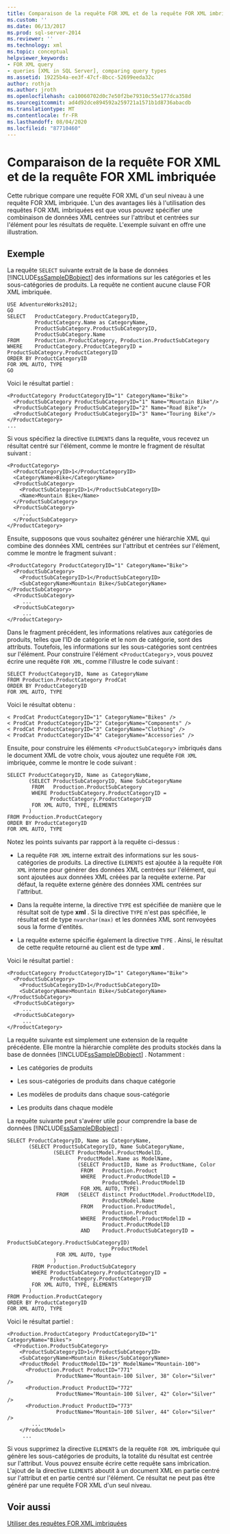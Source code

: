 ```yaml
---
title: Comparaison de la requête FOR XML et de la requête FOR XML imbriquée | Microsoft Docs
ms.custom: ''
ms.date: 06/13/2017
ms.prod: sql-server-2014
ms.reviewer: ''
ms.technology: xml
ms.topic: conceptual
helpviewer_keywords:
- FOR XML query
- queries [XML in SQL Server], comparing query types
ms.assetid: 19225b4a-ee3f-47cf-8bcc-52699eeda32c
author: rothja
ms.author: jroth
ms.openlocfilehash: ca10060702d0c7e50f2be79310c55e177dca358d
ms.sourcegitcommit: ad4d92dce894592a259721a1571b1d8736abacdb
ms.translationtype: MT
ms.contentlocale: fr-FR
ms.lasthandoff: 08/04/2020
ms.locfileid: "87710460"
---
```

# <a name="for-xml-query-compared-to-nested-for-xml-query"></a>Comparaison de la requête FOR XML et de la requête FOR XML imbriquée
  Cette rubrique compare une requête FOR XML d'un seul niveau à une requête FOR XML imbriquée. L'un des avantages liés à l'utilisation des requêtes FOR XML imbriquées est que vous pouvez spécifier une combinaison de données XML centrées sur l'attribut et centrées sur l'élément pour les résultats de requête. L'exemple suivant en offre une illustration.  
  
## <a name="example"></a>Exemple  
 La requête `SELECT` suivante extrait de la base de données [!INCLUDE[ssSampleDBobject](../../includes/sssampledbobject-md.md)] des informations sur les catégories et les sous-catégories de produits. La requête ne contient aucune clause FOR XML imbriquée.  
  
```  
USE AdventureWorks2012;  
GO  
SELECT   ProductCategory.ProductCategoryID,   
         ProductCategory.Name as CategoryName,  
         ProductSubCategory.ProductSubCategoryID,   
         ProductSubCategory.Name  
FROM     Production.ProductCategory, Production.ProductSubCategory  
WHERE    ProductCategory.ProductCategoryID = ProductSubCategory.ProductCategoryID  
ORDER BY ProductCategoryID  
FOR XML AUTO, TYPE  
GO  
```  
  
 Voici le résultat partiel :  
  
```  
<ProductCategory ProductCategoryID="1" CategoryName="Bike">  
  <ProductSubCategory ProductSubCategoryID="1" Name="Mountain Bike"/>  
  <ProductSubCategory ProductSubCategoryID="2" Name="Road Bike"/>  
  <ProductSubCategory ProductSubCategoryID="3" Name="Touring Bike"/>  
</ProductCategory>  
...  
```  
  
 Si vous spécifiez la directive `ELEMENTS` dans la requête, vous recevez un résultat centré sur l'élément, comme le montre le fragment de résultat suivant :  
  
```  
<ProductCategory>  
  <ProductCategoryID>1</ProductCategoryID>  
  <CategoryName>Bike</CategoryName>  
  <ProductSubCategory>  
    <ProductSubCategoryID>1</ProductSubCategoryID>  
    <Name>Mountain Bike</Name>  
  </ProductSubCategory>  
  <ProductSubCategory>  
     ...  
  </ProductSubCategory>  
</ProductCategory>  
```  
  
 Ensuite, supposons que vous souhaitez générer une hiérarchie XML qui combine des données XML centrées sur l'attribut et centrées sur l'élément, comme le montre le fragment suivant :  
  
```  
<ProductCategory ProductCategoryID="1" CategoryName="Bike">  
  <ProductSubCategory>  
    <ProductSubCategoryID>1</ProductSubCategoryID>  
    <SubCategoryName>Mountain Bike</SubCategoryName></ProductSubCategory>  
  <ProductSubCategory>  
     ...  
  <ProductSubCategory>  
     ...  
</ProductCategory>  
```  
  
 Dans le fragment précédent, les informations relatives aux catégories de produits, telles que l'ID de catégorie et le nom de catégorie, sont des attributs. Toutefois, les informations sur les sous-catégories sont centrées sur l'élément. Pour construire l'élément <`ProductCategory`>, vous pouvez écrire une requête `FOR XML`, comme l'illustre le code suivant :  
  
```  
SELECT ProductCategoryID, Name as CategoryName  
FROM Production.ProductCategory ProdCat  
ORDER BY ProductCategoryID  
FOR XML AUTO, TYPE  
```  
  
 Voici le résultat obtenu :  
  
```  
< ProdCat ProductCategoryID="1" CategoryName="Bikes" />  
< ProdCat ProductCategoryID="2" CategoryName="Components" />  
< ProdCat ProductCategoryID="3" CategoryName="Clothing" />  
< ProdCat ProductCategoryID="4" CategoryName="Accessories" />  
```  
  
 Ensuite, pour construire les éléments <`ProductSubCategory`> imbriqués dans le document XML de votre choix, vous ajoutez une requête `FOR XML` imbriquée, comme le montre le code suivant :  
  
```  
SELECT ProductCategoryID, Name as CategoryName,  
       (SELECT ProductSubCategoryID, Name SubCategoryName  
        FROM   Production.ProductSubCategory  
        WHERE ProductSubCategory.ProductCategoryID =   
              ProductCategory.ProductCategoryID  
        FOR XML AUTO, TYPE, ELEMENTS  
       )  
FROM Production.ProductCategory  
ORDER BY ProductCategoryID  
FOR XML AUTO, TYPE  
```  
  
 Notez les points suivants par rapport à la requête ci-dessus :  
  
-   La requête `FOR XML` interne extrait des informations sur les sous-catégories de produits. La directive `ELEMENTS` est ajoutée à la requête `FOR XML` interne pour générer des données XML centrées sur l'élément, qui sont ajoutées aux données XML créées par la requête externe. Par défaut, la requête externe génère des données XML centrées sur l'attribut.  
  
-   Dans la requête interne, la directive `TYPE` est spécifiée de manière que le résultat soit de type **xml** . Si la directive `TYPE` n'est pas spécifiée, le résultat est de type `nvarchar(max)` et les données XML sont renvoyées sous la forme d'entités.  
  
-   La requête externe spécifie également la directive `TYPE` . Ainsi, le résultat de cette requête retourné au client est de type **xml** .  
  
 Voici le résultat partiel :  
  
```  
<ProductCategory ProductCategoryID="1" CategoryName="Bike">  
  <ProductSubCategory>  
    <ProductSubCategoryID>1</ProductSubCategoryID>  
    <SubCategoryName>Mountain Bike</SubCategoryName></ProductSubCategory>  
  <ProductSubCategory>  
     ...  
  <ProductSubCategory>  
     ...  
</ProductCategory>  
```  
  
 La requête suivante est simplement une extension de la requête précédente. Elle montre la hiérarchie complète des produits stockés dans la base de données [!INCLUDE[ssSampleDBobject](../../includes/sssampledbobject-md.md)] . Notamment :  
  
-   Les catégories de produits  
  
-   Les sous-catégories de produits dans chaque catégorie  
  
-   Les modèles de produits dans chaque sous-catégorie  
  
-   Les produits dans chaque modèle  
  
 La requête suivante peut s'avérer utile pour comprendre la base de données [!INCLUDE[ssSampleDBobject](../../includes/sssampledbobject-md.md)] :  
  
```  
SELECT ProductCategoryID, Name as CategoryName,  
       (SELECT ProductSubCategoryID, Name SubCategoryName,  
               (SELECT ProductModel.ProductModelID,   
                       ProductModel.Name as ModelName,  
                       (SELECT ProductID, Name as ProductName, Color  
                        FROM   Production.Product  
                        WHERE  Product.ProductModelID =   
                               ProductModel.ProductModelID  
                        FOR XML AUTO, TYPE)  
                FROM   (SELECT distinct ProductModel.ProductModelID,   
                               ProductModel.Name  
                        FROM   Production.ProductModel,   
                               Production.Product  
                        WHERE  ProductModel.ProductModelID =   
                               Product.ProductModelID  
                        AND    Product.ProductSubCategoryID =   
                               ProductSubCategory.ProductSubCategoryID)   
                                  ProductModel  
                FOR XML AUTO, type  
               )  
        FROM Production.ProductSubCategory  
        WHERE ProductSubCategory.ProductCategoryID =   
              ProductCategory.ProductCategoryID  
        FOR XML AUTO, TYPE, ELEMENTS  
       )  
FROM Production.ProductCategory  
ORDER BY ProductCategoryID  
FOR XML AUTO, TYPE  
```  
  
 Voici le résultat partiel :  
  
```  
<Production.ProductCategory ProductCategoryID="1" CategoryName="Bikes">  
  <Production.ProductSubCategory>  
    <ProductSubCategoryID>1</ProductSubCategoryID>  
    <SubCategoryName>Mountain Bikes</SubCategoryName>  
    <ProductModel ProductModelID="19" ModelName="Mountain-100">  
      <Production.Product ProductID="771"   
                ProductName="Mountain-100 Silver, 38" Color="Silver" />  
      <Production.Product ProductID="772"   
                ProductName="Mountain-100 Silver, 42" Color="Silver" />  
      <Production.Product ProductID="773"   
                ProductName="Mountain-100 Silver, 44" Color="Silver" />  
        ...  
    </ProductModel>  
     ...  
```  
  
 Si vous supprimez la directive `ELEMENTS` de la requête `FOR XML` imbriquée qui génère les sous-catégories de produits, la totalité du résultat est centrée sur l'attribut. Vous pouvez ensuite écrire cette requête sans imbrication. L'ajout de la directive `ELEMENTS` aboutit à un document XML en partie centré sur l'attribut et en partie centré sur l'élément. Ce résultat ne peut pas être généré par une requête FOR XML d'un seul niveau.  
  
## <a name="see-also"></a>Voir aussi  
 [Utiliser des requêtes FOR XML imbriquées](use-nested-for-xml-queries.md)  
  
  
